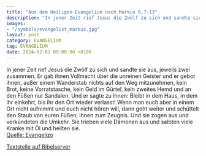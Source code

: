 ```yaml
---
title: "Aus dem Heiligen Evangelium nach Markus 6,7-13"
description: "In jener Zeit rief Jesus die Zwölf zu sich und sandte sie aus, jeweils zwei zusammen. Er gab ihnen Vollmacht über die unreinen Geister und er gebot ihnen, außer einem Wanderstab nichts auf den Weg mitzunehmen, kein Brot, keine Vorratstasche, kein Geld im Gürtel, kein zweites Hemd...."
images:
- "/symbols/evangelist_markus.jpg"
layout: post
category: EVANGELIUM
tag: EVANGELIUM
date: 2024-02-01 09:00:00 +0100
---
```

In jener Zeit rief Jesus die Zwölf zu sich und sandte sie aus, jeweils zwei zusammen. Er gab ihnen Vollmacht über die unreinen Geister
und er gebot ihnen, außer einem Wanderstab nichts auf den Weg mitzunehmen, kein Brot, keine Vorratstasche, kein Geld im Gürtel,
kein zweites Hemd und an den Füßen nur Sandalen.<!--more-->
Und er sagte zu ihnen: Bleibt in dem Haus, in dem ihr einkehrt, bis ihr den Ort wieder verlasst!
Wenn man euch aber in einem Ort nicht aufnimmt und euch nicht hören will, dann geht weiter und schüttelt den Staub von euren Füßen, ihnen zum Zeugnis.
Und sie zogen aus und verkündeten die Umkehr.
Sie trieben viele Dämonen aus und salbten viele Kranke mit Öl und heilten sie.<br>
[Quelle: Evangelizo](https://evangeliumtagfuertag.org/DE/gospel)

[Textstelle auf Bibelserver](https://www.bibleserver.com/EU/Markus6,7-13)
